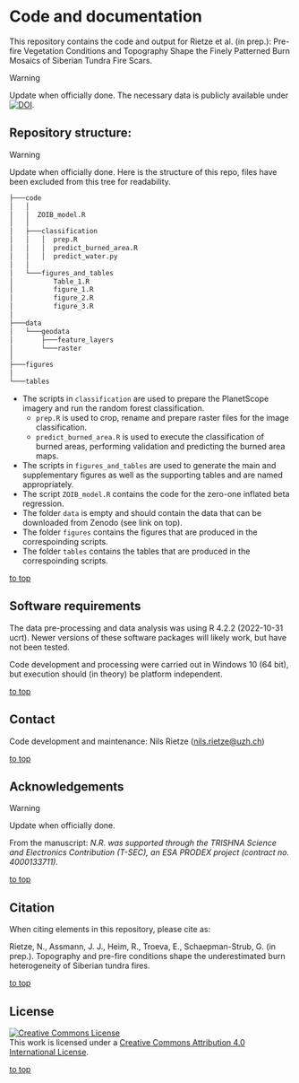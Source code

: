 # Code and documentation
This repository contains the code and output for Rietze et al. (in prep.): Pre-fire Vegetation Conditions and Topography Shape the Finely Patterned Burn Mosaics of Siberian Tundra Fire Scars.

> [!WARNING]
> Update when officially done.
 > The necessary data is publicly available under [![DOI](https://img.shields.io/badge/DOI-10.5281/zenodo.12650945-blue)](https://doi.org/10.5281/zenodo.12650945).

## Repository structure:
> [!WARNING]
> Update when officially done.
Here is the structure of this repo, files have been excluded from this tree for readability.

```bash
├───code
│   │
│   │  ZOIB_model.R
│   │
│   ├───classification
│   │   │  prep.R
│   │   │  predict_burned_area.R
│   │   │  predict_water.py
│   │
│   └───figures_and_tables
│          Table_1.R
│          figure_1.R
│          figure_2.R
│          figure_3.R
│    
├───data
│   └───geodata
│       ├───feature_layers
│       └───raster
│
├───figures  
│
└───tables
```

- The scripts in `classification` are used to prepare the PlanetScope imagery and run the random forest classification.
  - `prep.R` is used to crop, rename and prepare raster files for the image classification.
  - `predict_burned_area.R` is used to execute the classification of burned areas, performing validation and predicting the burned area maps.
- The scripts in `figures_and_tables` are used to generate the main and supplementary figures as well as the supporting tables and are named appropriately.
- The script `ZOIB_model.R` contains the code for the zero-one inflated beta regression. 
- The folder `data` is empty and should contain the data that can be downloaded from Zenodo (see link on top).
- The folder `figures` contains the figures that are produced in the correspoinding scripts.
- The folder `tables` contains the tables that are produced in the correspoinding scripts.

[to top](https://github.com/nrietze/SiberiaFires/main/README.md)

## Software requirements
The data pre-processing and data analysis was using R 4.2.2 (2022-10-31 ucrt). Newer versions of these software packages will likely work, but have not been tested.

Code development and processing were carried out in Windows 10 (64 bit), but execution should (in theory) be platform independent.

[to top](https://github.com/nrietze/SiberiaFires/main/README.md)

## Contact
Code development and maintenance: Nils Rietze ([nils.rietze@uzh.ch](nils.rietze@uzh.ch))

[to top](https://github.com/nrietze/SiberiaFires/main/README.md)

## Acknowledgements
> [!WARNING]
> Update when officially done.

From the manuscript:
*N.R. was supported through the TRISHNA Science and Electronics Contribution (T-SEC), an ESA PRODEX project (contract no. 4000133711).*

[to top](https://github.com/nrietze/SiberiaFires/main/README.md)
<!--- ## License
<a rel="license" href="http://creativecommons.org/licenses/by/4.0/"><img alt="Creative Commons Licence" style="border-width:0" src="https://i.creativecommons.org/l/by/4.0/88x31.png" /></a><br />This work is licensed under a <a rel="license" href="http://creativecommons.org/licenses/by/4.0/">Creative Commons Attribution 4.0 International License</a>.
-->

## Citation
When citing elements in this repository, please cite as:

Rietze, N., Assmann, J. J., Heim, R., Troeva, E., Schaepman-Strub, G. (in prep.). Topography and pre-fire conditions shape the underestimated burn heterogeneity of Siberian tundra fires. 

[to top](https://github.com/nrietze/SiberiaFires/main/README.md)

## License

<a rel="license" href="http://creativecommons.org/licenses/by/4.0/"><img alt="Creative Commons License" style="border-width:0" src="https://i.creativecommons.org/l/by/4.0/88x31.png" /></a><br />This work is licensed under a <a rel="license" href="http://creativecommons.org/licenses/by/4.0/">Creative Commons Attribution 4.0 International License</a>.

[to top](https://github.com/nrietze/SiberiaFires/main/README.md)
